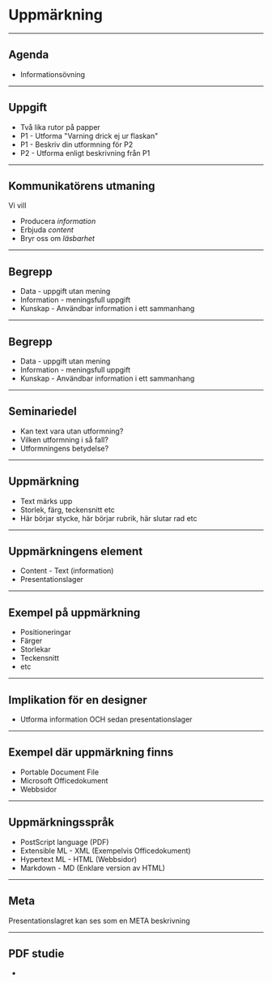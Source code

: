 # Uppmärkning

---

## Agenda

* Informationsövning

---

## Uppgift

* Två lika rutor på papper
* P1 - Utforma "Varning drick ej ur flaskan"
* P1 - Beskriv din utformning för P2
* P2 - Utforma enligt beskrivning från P1

---

## Kommunikatörens utmaning

Vi vill 

* Producera *information*
* Erbjuda *content*
* Bryr oss om *läsbarhet*

---

## Begrepp

* Data - uppgift utan mening
* Information - meningsfull uppgift
* Kunskap - Användbar information i ett sammanhang

---

## Begrepp

* Data - uppgift utan mening
* Information - meningsfull uppgift
* Kunskap - Användbar information i ett sammanhang

--- 

## Seminariedel

* Kan text vara utan utformning?
* Vilken utformning i så fall?
* Utformningens betydelse?

---

## Uppmärkning

* Text märks upp
* Storlek, färg, teckensnitt etc
* Här börjar stycke, här börjar rubrik, här slutar rad etc

---

## Uppmärkningens element

* Content - Text (information)
* Presentationslager

---

## Exempel på uppmärkning

* Positioneringar
* Färger
* Storlekar
* Teckensnitt
* etc

---

## Implikation för en designer

* Utforma information OCH sedan presentationslager

---

## Exempel där uppmärkning finns

* Portable Document File
* Microsoft Officedokument
* Webbsidor

---

## Uppmärkningsspråk

* PostScript language (PDF)
* Extensible ML - XML (Exempelvis Officedokument)
* Hypertext ML - HTML (Webbsidor)
* Markdown - MD (Enklare version av HTML)

---

## Meta

Presentationslagret kan ses som en META beskrivning

---

## PDF studie

* 